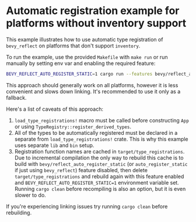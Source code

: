 # Automatic registration example for platforms without inventory support

This example illustrates how to use automatic type registration of `bevy_reflect` on platforms that don't support `inventory`.

To run the example, use the provided `Makefile` with `make run` or run manually by setting env var and enabling the required feature:

```sh
BEVY_REFLECT_AUTO_REGISTER_STATIC=1 cargo run --features bevy/reflect_auto_register_static
```

This approach should generally work on all platforms, however it is less convenient and slows down linking. It's recommended to use it only as a fallback.

Here's a list of caveats of this approach:

1. `load_type_registrations!` macro must be called before constructing `App` or using `TypeRegistry::register_derived_types`.
2. All of the types to be automatically registered must be declared in a separate from `load_type_registrations!` crate. This is why this example uses separate `lib` and `bin` setup.
3. Registration function names are cached in `target/type_registrations`. Due to incremental compilation the only way to rebuild this cache is to build with `bevy/reflect_auto_register_static` (or `auto_register_static` if just using `bevy_reflect`) feature disabled, then delete `target/type_registrations` and rebuild again with this feature enabled and `BEVY_REFLECT_AUTO_REGISTER_STATIC=1` environment variable set. Running `cargo clean` before recompiling is also an option, but it is even slower to do.

If you're experiencing linking issues try running `cargo clean` before rebuilding. 